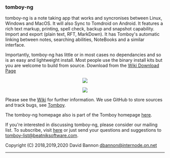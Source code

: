 ### tomboy-ng 

tomboy-ng is a note taking app that works and syncronises between Linux, Windows and MacOS. It will also Sync to Tomdroid on Android. It features a rich text markup, printing, spell check, backup and snapshot capability. Import and export (plain text, RFT, MarkDown). It has Tomboy's automatic linking between notes, searching abilities, NoteBooks and a similar interface. 

Importantly, tomboy-ng has little or in most cases no dependancies and so is an easy and lightweight install. Most people use the binary install kits but you are welcome to build from source. Download from the [Wiki Download Page](https://github.com/tomboy-notes/tomboy-ng/wiki/Releases)
<p align="center"><img src="https://github.com/tomboy-notes/tomboy-ng/blob/master/doc/gallery/tomboyNG_hero.png"></p>
<p align="center"><img src="https://github.com/xypd/tomboy-ng/blob/master/doc/gallery/tomboy-ng_screens.png"></p>

Please see the [Wiki](https://github.com/tomboy-notes/tomboy-ng/wiki) for further information.
We use GitHub to store sources and track bugs, see [Tomboy](https://github.com/tomboy-notes/tomboy-ng).

The tomboy-ng homepage also is part of the Tomboy homepage [here](https://wiki.gnome.org/Apps/Tomboy).

If you're interested in discussing tomboy-ng, please consider our mailing list.
To subscribe, visit [here](http://lists.beatniksoftware.com/listinfo.cgi/tomboy-list-beatniksoftware.com)
or just send your questions and suggestions to <tomboy-list@beatniksoftware.com>.

Copyright (C) 2018,2019,2020 David Bannon <dbannon@internode.on.net>

---


